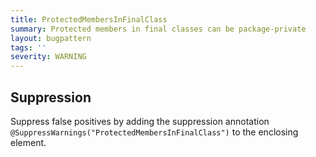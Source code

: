 ```yaml
---
title: ProtectedMembersInFinalClass
summary: Protected members in final classes can be package-private
layout: bugpattern
tags: ''
severity: WARNING
---
```


<!--
*** AUTO-GENERATED, DO NOT MODIFY ***
To make changes, edit the @BugPattern annotation or the explanation in docs/bugpattern.
-->



## Suppression
Suppress false positives by adding the suppression annotation `@SuppressWarnings("ProtectedMembersInFinalClass")` to the enclosing element.
